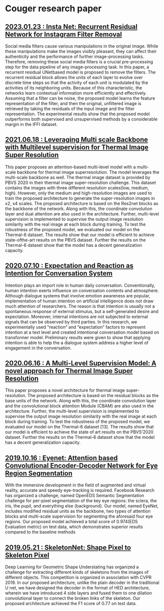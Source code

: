 # Couger research paper

## [2023.01.23 : Insta Net: Recurrent Residual Network for Instagram Filter Removal](https://couger.co.jp/paper/InstaNetRecurrentResidualNetworkforInstagramFilterRemoval.pdf)
Social media filters cause various manipulations in the original image. While these manipulations make the images visibly pleasant, they can affect their authenticity and the performance of further image-processing tasks. Therefore, removing these social media filters is a crucial pre-processing step for the data pipeline of any image-processing task. In this paper, a recurrent residual UNetbased model is proposed to remove the filters. The recurrent residual block allows the units of each layer to evolve over discrete time steps so that the activity of each unit is modulated by the activities of its neighboring units. Because of this characteristic, the networks learn contextual information more efficiently and effectively. Assuming that a filter can be noise, the proposed model learns the feature representation of the filter, and then the original, unfiltered image is retrieved by taking the residuals of the input image and the filter representation. The experimental results show that the proposed model outperforms both supervised and unsupervised methods by a considerable margin in the IFFI dataset.

## [2021.06.18 : Leveraging Multi scale Backbone with Multilevel supervision for Thermal Image Super Resolution](https://couger.co.jp/paper/couger_CVPRW_2021_paper.pdf)
This paper proposes an attention-based multi-level model with a multi-scale backbone for thermal image superresolution. The model leverages the multi-scale backbone as well. The thermal image dataset is provided by PBVS 2020 in their thermal image super-resolution challenge. This dataset contains the images with three different resolution scales(low, medium, high). However, only the medium and high-resolution images are used to train the proposed architecture to generate the super-resolution images in x2, x4 scales. The proposed architecture is based on the Res2net blocks as the backbone of the network. Along with this, the coordinate convolution layer and dual attention are also used in the architecture. Further, multi-level supervision is implemented to supervise the output image resolution similarity with the real image at each block during training. To test the robustness of the proposed model, we evaluated our model on the Thermal-6 dataset. The results show that our model is efficient to achieve state-ofthe-art results on the PBVS dataset. Further the results on the Thermal-6 dataset show that the model has a decent generalization capacity.

## [2020.07.10 : Expectation and Reaction as Intention for Conversation System](https://link.springer.com/chapter/10.1007/978-3-030-49062-1_19#:~:text=Expectation%20represents%20opponent's%20expected%20responses,model%20based%20on%20transformer%20model)
Intention plays an import role in human daily conversation. Conventionally, human intention exerts influence on conversation contents and atmosphere. Although dialogue systems that involve emotion awareness are popular, implementation of human intention on artificial intelligence does not draw much attention of researchers. The reason is that intention is usually not a spontaneous response of external stimulus, but a self-generated desire and expectation. Moreover, internal intentions are not subjected to external signals that can be observed by third parties. In this research, we experimentally used “reaction” and “expectation” factors to represent intention at a text level and created intentional conversation model based on transformer model. Preliminary results were given to show that applying intention is able to help the a dialogue system address a higher level of engagement in the conversation.

## [2020.06.16 : A Multi-Level Supervision Model: A novel approach for Thermal Image Super Resolution](https://couger.co.jp/paper/cvpr2020.pdf)
This paper proposes a novel architecture for thermal image super-resolution. The proposed architecture is based on the residual blocks as the base units of the network. Along with this, the coordinate convolution layer and the convolutional block attention Module (CBAM) are also used in the architecture. Further, the multi-level supervision is implemented to supervise the output image resolution similarity with the real image at each block during training. To test the robustness of the proposed model, we evaluated our model on the Thermal-6 dataset [13]. The results show that our model is efficient to achieve the state of art results on the PBVS’2020 dataset. Further the results on the Thermal-6 dataset show that the model has a decent generalization capacity.


## [2019.10.16 : Eyenet: Attention based Convolutional Encoder-Decoder Network for Eye Region Segmentation ](https://couger.co.jp/paper/facebook_ai.pdf)
With the immersive development in the field of augmented and virtual reality, accurate and speedy eye-tracking is required. Facebook Research has organized a challenge, named OpenEDS Semantic Segmentation challenge for per-pixel segmentation of the key eye regions: the sclera, the iris, the pupil, and everything else (background). Our model, named EyeNet, includes modified residual units as the backbone, two types of attention blocks and multi-scale supervision for segmenting the aforesaid four eye regions. Our proposed model achieved a total score of 0.974(EDS Evaluation metric) on test data, which demonstrates superior results compared to the baseline methods


## [2019.05.21 : SkeletonNet: Shape Pixel to Skeleton Pixel ](https://couger.co.jp/paper/cvpr2019.pdf)
Deep Learning for Geometric Shape Understating has organized a challenge for extracting different kinds of skeletons from the images of different objects. This competition is organized in association with CVPR 2019. In our proposed architecture, unlike the plain decoder in the traditional U net, we have designed the decoder in the format of HED architecture, wherein we have introduced 4 side layers and fused them to one dilation convolutional layer to connect the broken links of the skeleton. Our proposed architecture achieved the F1 score of 0.77 on test data. 
